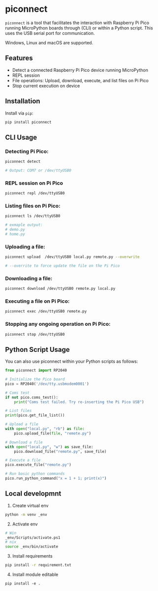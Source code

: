 # piconnect
`piconnect` is a tool that facilitates the interaction with Raspberry Pi Pico running MicroPython boards through (CLI) or within a Python script. This uses the USB serial port for communication.

Windows, Linux and macOS are supported.

## Features
- Detect a connected Raspberry Pi Pico device running MicroPython
- REPL session
- File operations: Upload, download, execute, and list files on Pi Pico
- Stop current execution on device

## Installation
Install via `pip`:

``` bash 
pip install piconnect
```


## CLI Usage


### Detecting Pi Pico:
``` bash
piconnect detect

# Output: COM7 or /dev/ttyUSB0
```

### REPL session on Pi Pico
``` bash
piconnect repl /dev/ttyUSB0
```

### Listing files on Pi Pico:
``` bash
piconnect ls /dev/ttyUSB0

# exmaple output:
# demo.py
# home.py
```

### Uploading a file:
``` bash
piconnect upload  /dev/ttyUSB0 local.py remote.py --overwrite

# --overrite to force update the file on the Pi Pico
```

### Downloading a file:
``` bash
piconnect download /dev/ttyUSB0 remote.py local.py
```

### Executing a file on Pi Pico:
``` bash
piconnect exec /dev/ttyUSB0 remote.py
```

### Stopping any ongoing operation on Pi Pico:
``` bash
piconnect stop /dev/ttyUSB0
```


## Python Script Usage
You can also use piconnect within your Python scripts as follows:

``` python
from piconnect import RP2040

# Initialize the Pico board
pico = RP2040('/dev/tty.usbmodem0001')

# Coms test
if not pico.coms_test():
    print("Coms test failed. Try re-inserting the Pi Pico USB")

# List files
print(pico.get_file_list())

# Upload a file
with open("local.py", "rb") as file:
    pico.upload_file(file, "remote.py")

# Download a file
with open("local.py", "w") as save_file:
    pico.download_file("remote.py", save_file)

# Execute a file
pico.execute_file("remote.py")

# Run basic python commands
pico.run_python_command("x = 1 + 1; print(x)")
```

## Local developmnt
1. Create virtual env
``` bash
python -m venv _env
```
2. Activate env
``` bash
# Win
_env/Scripts/activate.ps1
# nix
source _env/bin/activate
```
3. Install requirements
``` bash
pip install -r requirement.txt
```
4. Install module editable
```
pip install -e .
```